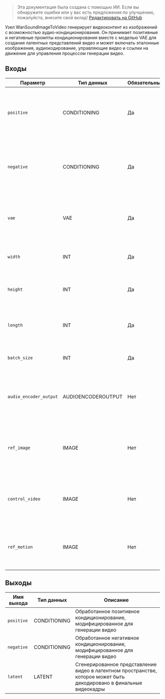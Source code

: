 > Эта документация была создана с помощью ИИ. Если вы обнаружите ошибки или у вас есть предложения по улучшению, пожалуйста, внесите свой вклад! [Редактировать на GitHub](https://github.com/Comfy-Org/embedded-docs/blob/main/comfyui_embedded_docs/docs/WanSoundImageToVideo/ru.md)

Узел WanSoundImageToVideo генерирует видеоконтент из изображений с возможностью аудио-кондиционирования. Он принимает позитивные и негативные промпты кондиционирования вместе с моделью VAE для создания латентных представлений видео и может включать эталонные изображения, аудиокодирование, управляющие видео и ссылки на движение для управления процессом генерации видео.

## Входы

| Параметр | Тип данных | Обязательный | Диапазон | Описание |
|-----------|-----------|----------|-------|-------------|
| `positive` | CONDITIONING | Да | - | Позитивные промпты кондиционирования, которые задают, какой контент должен появиться в сгенерированном видео |
| `negative` | CONDITIONING | Да | - | Негативные промпты кондиционирования, которые определяют, какого контента следует избегать в сгенерированном видео |
| `vae` | VAE | Да | - | Модель VAE, используемая для кодирования и декодирования латентных представлений видео |
| `width` | INT | Да | 16 до MAX_RESOLUTION | Ширина выходного видео в пикселях (по умолчанию: 832, должна быть кратна 16) |
| `height` | INT | Да | 16 до MAX_RESOLUTION | Высота выходного видео в пикселях (по умолчанию: 480, должна быть кратна 16) |
| `length` | INT | Да | 1 до MAX_RESOLUTION | Количество кадров в сгенерированном видео (по умолчанию: 77, должно быть кратно 4) |
| `batch_size` | INT | Да | 1 до 4096 | Количество видео, генерируемых одновременно (по умолчанию: 1) |
| `audio_encoder_output` | AUDIOENCODEROUTPUT | Нет | - | Опциональное аудиокодирование, которое может влиять на генерацию видео на основе характеристик звука |
| `ref_image` | IMAGE | Нет | - | Опциональное эталонное изображение, которое предоставляет визуальное руководство для содержания видео |
| `control_video` | IMAGE | Нет | - | Опциональное управляющее видео, которое направляет движение и структуру сгенерированного видео |
| `ref_motion` | IMAGE | Нет | - | Опциональная ссылка на движение, которая предоставляет руководство для паттернов движения в видео |

## Выходы

| Имя выхода | Тип данных | Описание |
|-------------|-----------|-------------|
| `positive` | CONDITIONING | Обработанное позитивное кондиционирование, модифицированное для генерации видео |
| `negative` | CONDITIONING | Обработанное негативное кондиционирование, модифицированное для генерации видео |
| `latent` | LATENT | Сгенерированное представление видео в латентном пространстве, которое может быть декодировано в финальные видеокадры |

